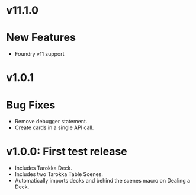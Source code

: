 # v11.1.0
# New Features
- Foundry v11 support
# v1.0.1
# Bug Fixes
- Remove debugger statement.
- Create cards in a single API call.
# v1.0.0: First test release
- Includes Tarokka Deck.
- Includes two Tarokka Table Scenes.
- Automatically imports decks and behind the scenes macro on Dealing a Deck.

